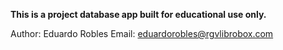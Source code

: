 **This is a project database app built for educational use only.**

Author: Eduardo Robles
Email: eduardorobles@rgvlibrobox.com
